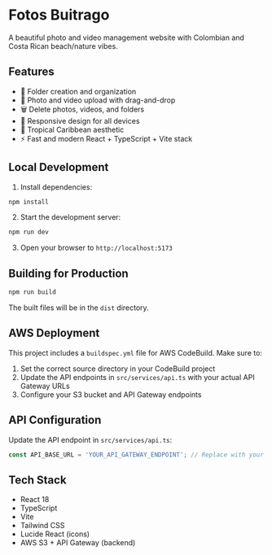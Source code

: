 # Fotos Buitrago

A beautiful photo and video management website with Colombian and Costa Rican beach/nature vibes.

## Features

- 📁 Folder creation and organization
- 📸 Photo and video upload with drag-and-drop
- 🗑️ Delete photos, videos, and folders
- 📱 Responsive design for all devices
- 🌊 Tropical Caribbean aesthetic
- ⚡ Fast and modern React + TypeScript + Vite stack

## Local Development

1. Install dependencies:
```bash
npm install
```

2. Start the development server:
```bash
npm run dev
```

3. Open your browser to `http://localhost:5173`

## Building for Production

```bash
npm run build
```

The built files will be in the `dist` directory.

## AWS Deployment

This project includes a `buildspec.yml` file for AWS CodeBuild. Make sure to:

1. Set the correct source directory in your CodeBuild project
2. Update the API endpoints in `src/services/api.ts` with your actual API Gateway URLs
3. Configure your S3 bucket and API Gateway endpoints

## API Configuration

Update the API endpoint in `src/services/api.ts`:

```typescript
const API_BASE_URL = 'YOUR_API_GATEWAY_ENDPOINT'; // Replace with your actual endpoint
```

## Tech Stack

- React 18
- TypeScript
- Vite
- Tailwind CSS
- Lucide React (icons)
- AWS S3 + API Gateway (backend)